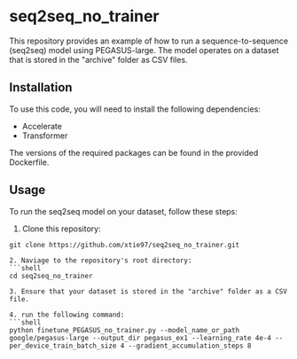 # seq2seq_no_trainer 

This repository provides an example of how to run a sequence-to-sequence (seq2seq) model using PEGASUS-large. The model operates on a dataset that is stored in the "archive" folder as CSV files.

## Installation

To use this code, you will need to install the following dependencies:

- Accelerate
- Transformer

The versions of the required packages can be found in the provided Dockerfile. 

## Usage
To run the seq2seq model on your dataset, follow these steps:

1. Clone this repository: 

```shell
git clone https://github.com/xtie97/seq2seq_no_trainer.git

2. Naviage to the repository's root directory: 
```shell
cd seq2seq_no_trainer

3. Ensure that your dataset is stored in the "archive" folder as a CSV file.

4. run the following command:
```shell
python finetune_PEGASUS_no_trainer.py --model_name_or_path google/pegasus-large --output_dir pegasus_ex1 --learning_rate 4e-4 --per_device_train_batch_size 4 --gradient_accumulation_steps 8 
